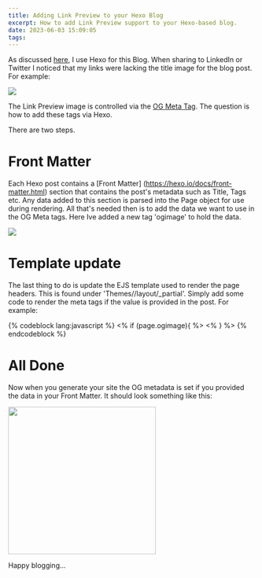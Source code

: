 ```yaml
---
title: Adding Link Preview to your Hexo Blog
excerpt: How to add Link Preview support to your Hexo-based blog.
date: 2023-06-03 15:09:05
tags:
---
```



As discussed [here](https://nickmck.net/about/), I use Hexo for this Blog. When sharing to LinkedIn or Twitter I noticed that my links were lacking the title image for the blog post. For example:

<img src="lp1.png" />

The Link Preview image is controlled via the [OG Meta Tag](https://ogp.me/). The question is how to add these tags via Hexo. 

There are two steps. 

# Front Matter
Each Hexo post contains a [Front Matter] (https://hexo.io/docs/front-matter.html) section that contains the post's metadata such as Title, Tags etc. Any data added to this section is parsed into the Page object for use during rendering. All that's needed then is to add the data we want to use in the OG Meta tags. Here Ive added a new tag 'ogimage' to hold the data.

<img src="lp3.png"/>

# Template update

The last thing to do is update the EJS template used to render the page headers. This is found under 'Themes/<Theme Name>/layout/_partial'. Simply add some code to render the meta tags if the value is provided in the post. For example:

{% codeblock lang:javascript %}
    <% if (page.ogimage){ %>
    <meta property="og:image" content="<%= page.ogimage %>"/>
    <meta property="og:description" content="<%= page.excerpt %>"/>
    <% } %>
{% endcodeblock %}

# All Done
Now when you generate your site the OG metadata is set if you provided the data in your Front Matter. It should look something like this:

<img src="lp2.png" width="300px"/>

Happy blogging...